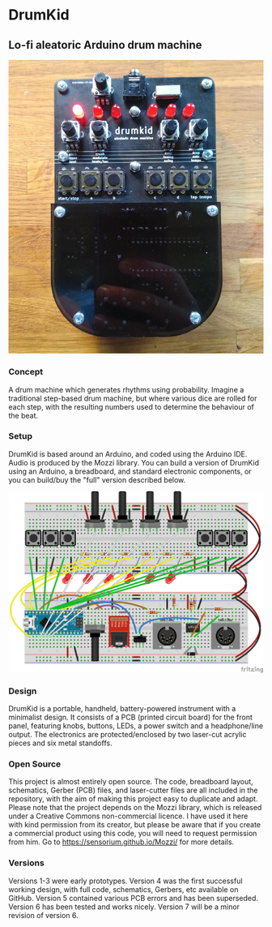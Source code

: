 # DrumKid
## Lo-fi aleatoric Arduino drum machine

![DrumKid](images/dk6_1.jpg?raw=true "DrumKid (V6)")

### Concept
A drum machine which generates rhythms using probability. Imagine a traditional step-based drum machine, but where various dice are rolled for each step, with the resulting numbers used to determine the behaviour of the beat.

### Setup
DrumKid is based around an Arduino, and coded using the Arduino IDE. Audio is produced by the Mozzi library. You can build a version of DrumKid using an Arduino, a breadboard, and standard electronic components, or you can build/buy the "full" version described below.

![Breadboard layout](breadboard/v6/breadboard_v6.png?raw=true "Breadboard layout (V6)")

### Design
DrumKid is a portable, handheld, battery-powered instrument with a minimalist design. It consists of a PCB (printed circuit board) for the front panel, featuring knobs, buttons, LEDs, a power switch and a headphone/line output. The electronics are protected/enclosed by two laser-cut acrylic pieces and six metal standoffs.

### Open Source
This project is almost entirely open source. The code, breadboard layout, schematics, Gerber (PCB) files, and laser-cutter files are all included in the repository, with the aim of making this project easy to duplicate and adapt. Please note that the project depends on the Mozzi library, which is released under a Creative Commons non-commercial licence. I have used it here with kind permission from its creator, but please be aware that if you create a commercial product using this code, you will need to request permission from him. Go to <https://sensorium.github.io/Mozzi/> for more details.

### Versions
Versions 1-3 were early prototypes.
Version 4 was the first successful working design, with full code, schematics, Gerbers, etc available on GitHub.
Version 5 contained various PCB errors and has been superseded.
Version 6 has been tested and works nicely.
Version 7 will be a minor revision of version 6.
